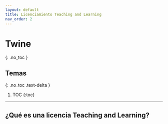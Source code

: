 ```yaml
---
layout: default
title: Licenciamiento Teaching and Learning
nav_order: 2
---
```


# Twine
{: .no_toc }

## Temas
{: .no_toc .text-delta }

1. TOC
{:toc}

---

## ¿Qué es una licencia Teaching and Learning?

